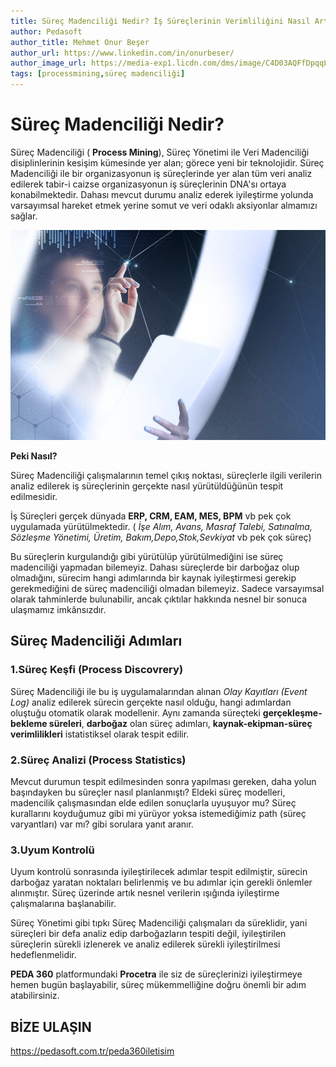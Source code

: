 ```yaml
---
title: Süreç Madenciliği Nedir? İş Süreçlerinin Verimliliğini Nasıl Arttırır?
author: Pedasoft
author_title: Mehmet Onur Beşer
author_url: https://www.linkedin.com/in/onurbeser/
author_image_url: https://media-exp1.licdn.com/dms/image/C4D03AQFfDpqqLL8yrA/profile-displayphoto-shrink_800_800/0/1663150925435?e=1672876800&v=beta&t=RCyKoAsnWWHeixLVszqqCTqRl6WBwXpEy__oUr_VxEU
tags: [processmining,süreç madenciliği]
---
```


# Süreç Madenciliği Nedir?

Süreç Madenciliği ( **Process Mining**), Süreç Yönetimi ile Veri Madenciliği disiplinlerinin kesişim kümesinde yer alan; görece yeni bir teknolojidir. 
Süreç Madenciliği ile bir organizasyonun iş süreçlerinde yer alan tüm veri analiz edilerek tabir-i caizse organizasyonun iş süreçlerinin DNA'sı ortaya konabilmektedir. Dahası mevcut durumu analiz ederek iyileştirme yolunda varsayımsal hareket etmek yerine somut ve veri odaklı aksiyonlar almamızı sağlar.

![Süreç Madenciliği](../blogimages/mining.jpg)

**Peki Nasıl?**

Süreç Madenciliği çalışmalarının temel çıkış noktası, süreçlerle ilgili verilerin analiz edilerek iş süreçlerinin gerçekte nasıl yürütüldüğünün tespit edilmesidir.

İş Süreçleri gerçek dünyada **ERP, CRM, EAM, MES, BPM** vb pek çok uygulamada yürütülmektedir. ( *İşe Alım, Avans, Masraf Talebi, Satınalma, Sözleşme Yönetimi, Üretim, Bakım,Depo,Stok,Sevkiyat* vb pek çok süreç)

Bu süreçlerin kurgulandığı gibi yürütülüp yürütülmediğini ise süreç madenciliği yapmadan bilemeyiz. Dahası süreçlerde bir darboğaz olup olmadığını, sürecim hangi adımlarında bir kaynak iyileştirmesi gerekip gerekmediğini de süreç madenciliği olmadan bilemeyiz. Sadece varsayımsal olarak tahminlerde bulunabilir, ancak çıktılar hakkında nesnel bir sonuca ulaşmamız imkânsızdır.

## Süreç Madenciliği Adımları ##

### 1.Süreç Keşfi (Process Discovrery)

Süreç Madenciliği ile bu iş uygulamalarından alınan *Olay Kayıtları (Event Log)* analiz edilerek sürecin gerçekte nasıl olduğu, hangi adımlardan oluştuğu otomatik olarak modellenir. Aynı zamanda süreçteki **gerçekleşme-bekleme süreleri**, **darboğaz** olan süreç adımları, **kaynak-ekipman-süreç verimlilikleri** istatistiksel olarak tespit edilir.

### 2.Süreç Analizi (Process Statistics)
Mevcut durumun tespit edilmesinden sonra yapılması gereken, daha yolun başındayken bu süreçler nasıl planlanmıştı? Eldeki süreç modelleri, madencilik çalışmasından elde edilen sonuçlarla uyuşuyor mu? Süreç kurallarını koyduğumuz gibi mi yürüyor yoksa istemediğimiz path (süreç varyantları) var mı? gibi sorulara yanıt aranır. 

### 3.Uyum Kontrolü
Uyum kontrolü sonrasında iyileştirilecek adımlar tespit edilmiştir, sürecin darboğaz yaratan noktaları belirlenmiş ve bu adımlar için gerekli önlemler alınmıştır. Süreç üzerinde artık nesnel verilerin ışığında iyileştirme çalışmalarına başlanabilir. 

Süreç Yönetimi gibi tıpkı Süreç Madenciliği çalışmaları da süreklidir, yani süreçleri bir defa analiz edip darboğazların tespiti değil, iyileştirilen süreçlerin sürekli izlenerek ve analiz edilerek sürekli iyileştirilmesi hedeflenmelidir.

**PEDA 360** platformundaki **Procetra** ile siz de süreçlerinizi iyileştirmeye hemen bugün başlayabilir, süreç mükemmelliğine doğru önemli bir adım atabilirsiniz.
## BİZE ULAŞIN ##
https://pedasoft.com.tr/peda360iletisim
